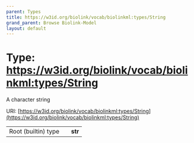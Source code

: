 ```yaml
---
parent: Types
title: https://w3id.org/biolink/vocab/biolinkml:types/String
grand_parent: Browse Biolink-Model
layout: default
---
```


# Type: https://w3id.org/biolink/vocab/biolinkml:types/String


A character string

URI: [https://w3id.org/biolink/vocab/biolinkml:types/String](https://w3id.org/biolink/vocab/biolinkml:types/String)

|  |  |  |
| --- | --- | --- |
| Root (builtin) type | | **str** |

